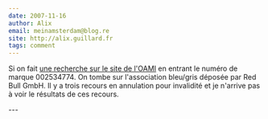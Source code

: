 ```yaml
---
date: 2007-11-16
author: Alix
email: meinamsterdam@blog.re
site: http://alix.guillard.fr
tags: comment
---
```


<p>
Si on fait <a href="http://oami.europa.eu/CTMOnline/RequestManager/de_SearchBasic?transition=start&source=Log-in.html&language=en&application=CTMOnline">une recherche sur le site de l'OAMI</a> en entrant le numéro de marque 002534774. On tombe sur l'association bleu/gris déposée par Red Bull GmbH. Il y a trois recours en annulation pour invalidité et je n'arrive pas à voir le résultats de ces recours.
</p>
---